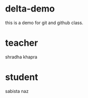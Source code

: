 # delta-demo
this is a demo for git and github class.
# teacher
shradha khapra
# student 
sabista naz